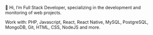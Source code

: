 👋 Hi, I’m Full Stack Developer, specializing in the development and monitoring of web projects.

Work with: PHP, Javascript, React, React Native, MySQL, PostgreSQL, MongoDB, Git, HTML, CSS, NodeJS and more.
